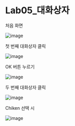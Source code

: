 # Lab05_대화상자

처음 화면

![image](https://user-images.githubusercontent.com/70693435/124631137-0bea7780-debe-11eb-9b4a-74af2f81a3cd.png)

첫 번째 대화상자 클릭

![image](https://user-images.githubusercontent.com/70693435/124631196-1ad12a00-debe-11eb-814f-deb226921fd2.png)

OK 버튼 누르기

![image](https://user-images.githubusercontent.com/70693435/124631285-34727180-debe-11eb-9407-cec3366e7f7a.png)

두 번째 대화상자 클릭

![image](https://user-images.githubusercontent.com/70693435/124631400-51a74000-debe-11eb-8b49-ee332f11f2db.png)

Chiken 선택 시

![image](https://user-images.githubusercontent.com/70693435/124631472-5ff55c00-debe-11eb-8031-d250fda71cea.png)

